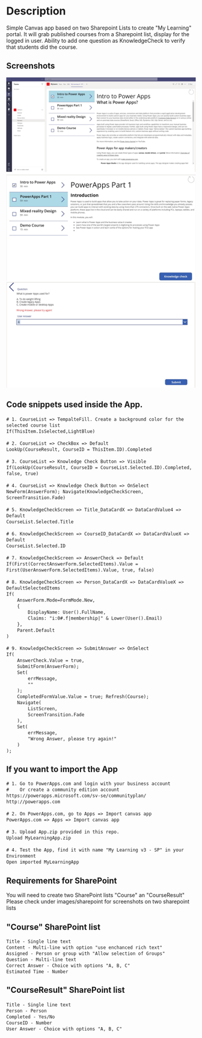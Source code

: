 # Description
Simple Canvas app based on two Sharepoint Lists to create "My Learning" portal. 
It will grab published courses from a Sharepoint list, display for the logged in user. 
Ability to add one question as KnowledgeCheck to verify that students did the course.

## Screenshots
![](images/PowerAppScreenshotsInTeams.jpg)
![](images/PowerAppScreenshotsMain.jpg)
![](images/PowerAppScreenshotsKnowledgeCheck.jpg)

## Code snippets used inside the App. 
```VB
# 1. CourseList => TempalteFill. Create a background color for the selected course list
If(ThisItem.IsSelected,LightBlue)

# 2. CourseList => CheckBox => Default 
LookUp(CourseResult, CourseID = ThisItem.ID).Completed

# 3. CourseList => Knowledge Check Button => Visible 
If(LookUp(CourseResult, CourseID = CourseList.Selected.ID).Completed, false, true)

# 4. CourseList => Knowledge Check Button => OnSelect
NewForm(AnswerForm); Navigate(KnowledgeCheckScreen, ScreenTransition.Fade)

# 5. KnowledgeCheckScreen => Title_DataCardX => DataCardValue4 => Default
CourseList.Selected.Title

# 6. KnowledgeCheckScreen => CourseID_DataCardX => DataCardValueX => Default
CourseList.Selected.ID

# 7. KnowledgeCheckScreen => AnswerCheck => Default
If(First(CorrectAnswerForm.SelectedItems).Value = First(UserAnswerForm.SelectedItems).Value, true, false)

# 8. KnowledgeCheckScreen => Person_DataCardX => DataCardValueX => DefaultSelectedItems
If(
    AnswerForm.Mode=FormMode.New,
    {
        DisplayName: User().FullName,
        Claims: "i:0#.f|membership|" & Lower(User().Email)
    },
    Parent.Default
)

# 9. KnowledgeCheckScreen => SubmitAnswer => OnSelect
If(
    AnswerCheck.Value = true,
    SubmitForm(AnswerForm);
    Set(
        errMessage,
        ""
    );
    CompletedFormValue.Value = true; Refresh(Course);
    Navigate(
        ListScreen,
        ScreenTransition.Fade
    ),
    Set(
        errMessage,
        "Wrong Answer, please try again!"
    )
); 
```


## If you want to import the App
```
# 1. Go to PowerApps.com and login with your business account
#    Or create a community edition account https://powerapps.microsoft.com/sv-se/communityplan/
http://powerapps.com

# 2. On PowerApps.com, go to Apps => Import canvas app
PowerApps.com => Apps => Import canvas app

# 3. Upload App.zip provided in this repo. 
Upload MyLearningApp.zip 

# 4. Test the App, find it with name "My Learning v3 - SP" in your Environment
Open imported MyLearningApp 
```

## Requirements for SharePoint
You will need to create two SharePoint lists "Course" an "CourseResult"
Please check under images/sharepoint for screenshots on two sharepoint lists

## "Course" SharePoint list
```
Title - Single line text
Content - Multi-line with option "use enchanced rich text" 
Assigned - Person or group with "Allow selection of Groups"
Question - Multi-line text
Correct Answer - Choice with options "A, B, C"
Estimated Time - Number
```

## "CourseResult" SharePoint list
```
Title - Single line text
Person - Person
Completed - Yes/No
CourseID - Number
User Answer - Choice with options "A, B, C"
```
